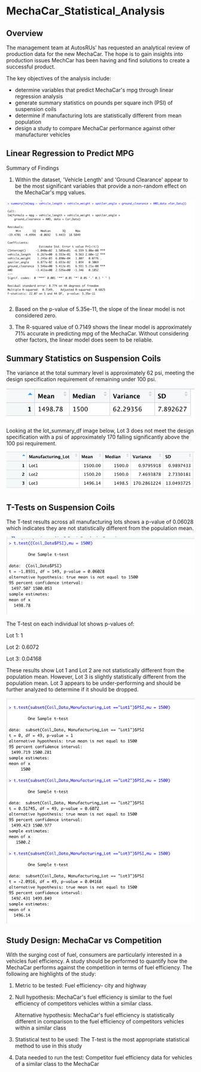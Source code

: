 # MechaCar_Statistical_Analysis

## Overview

The management team at AutosRUs’ has requested an analytical review of production data for the new MechaCar. The hope is to gain insights into production issues MechCar has been having and find solutions to create a successful product.

The key objectives of the analysis include:

 - determine variables that predict MechaCar's mpg through linear regression analysis
 - generate summary statistics on pounds per square inch (PSI) of suspension coils
 - determine if manufacturing lots are statistically different from mean population
 - design a study to compare MechaCar performance against other manufacturer vehicles
  

## Linear Regression to Predict MPG

Summary of Findings

1. Within the dataset, 'Vehicle Length' and 'Ground Clearance' appear to be the most significant variables that provide a non-random effect on the MechaCar's mpg values.

![Summary of Findings](https://github.com/RebeccaA79/MechaCar_Statistical_Analysis/blob/main/images/MechaCar_mpg_summary_statistics.png)

2. Based on the p-value of 5.35e-11, the slope of the linear model is not considered zero.  

3. The R-squared value of 0.7149 shows the linear model is approximately 71% accurate in predicting mpg of the MechaCar. Without considering other factors, the linear model does seem to be reliable.  


## Summary Statistics on Suspension Coils

The variance at the total summary level is approximately 62 psi, meeting the design specification requirement of remaining under 100 psi. 

![Total Summary](https://github.com/RebeccaA79/MechaCar_Statistical_Analysis/blob/main/images/total_summary_df.png)

Looking at the lot_summary_df image below, Lot 3 does not meet the design specification with a psi of approximately 170 falling significantly above the 100 psi requirement.

![Individual Lot Summary](https://github.com/RebeccaA79/MechaCar_Statistical_Analysis/blob/main/images/lot_summary_df.png)


## T-Tests on Suspension Coils

The T-test results across all manufacturing lots shows a p-value of 0.06028 which indicates they are not statistically different from the population mean.

![T-Test All](https://github.com/RebeccaA79/MechaCar_Statistical_Analysis/blob/main/images/suspension_coils_cumulative_t-test.png)

The T-test on each individual lot shows p-values of:


Lot 1: 1

Lot 2: 0.6072

Lot 3: 0.04168

These results show Lot 1 and Lot 2 are not statistically different from the population mean. However, Lot 3 is slightly statistically different from the population mean. Lot 3 appears to be under-performing and should be further analyzed to determine if it should be dropped.

![T-Test Individual](https://github.com/RebeccaA79/MechaCar_Statistical_Analysis/blob/main/images/suspensionCoil_individual_lot_t-test.png)

## Study Design: MechaCar vs Competition

With the surging cost of fuel, consumers are particularly interested in a vehicles fuel efficiency. A study should be performed to quantify how the MechaCar performs against the competition in terms of fuel efficiency. The following are highlights of the study:


 1. Metric to be tested: Fuel efficiency- city and highway

 2. Null hypothesis: MechaCar's fuel efficiency is similar to the fuel efficiency of competitors vehicles within a similar class.
 
    Alternative hypothesis: MechaCar's fuel efficiency is statistically different in comparison to the fuel efficiency of competitors vehicles within a similar class

 3. Statistical test to be used: The T-test is the most appropriate statistical method to use in this study
 
 4. Data needed to run the test: Competitor fuel efficiency data for vehicles of a similar class to the MechaCar

